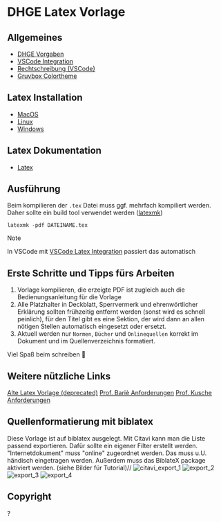 # DHGE Latex Vorlage

## Allgemeines

- [DHGE Vorgaben](https://www.dhge.de/DHGE/dam/jcr:6e5d8217-0965-42fe-8982-c7515c12f0b9/Hinweise_und_Empfehlungen_schr_Arb_Technik_Gera_2023.pdf)
- [VSCode Integration](https://marketplace.visualstudio.com/items?itemName=James-Yu.latex-workshop)
- [Rechtschreibung (VSCode)](https://marketplace.visualstudio.com/items?itemName=ltex-plus.vscode-ltex-plus)
- [Gruvbox Colortheme](https://marketplace.visualstudio.com/items?itemName=jdinhlife.gruvbox)

## Latex Installation

* [MacOS](https://www.tug.org/mactex/)
* [Linux](https://wiki.debian.org/Latex)
* [Windows](https://miktex.org/)

## Latex Dokumentation

* [Latex](https://www.latex-project.org/help/documentation/)


## Ausführung

Beim kompilieren der `.tex` Datei muss ggf. mehrfach kompiliert werden.
Daher sollte ein build tool verwendet werden ([latexmk](https://ctan.org/pkg/latexmk/))

```
latexmk -pdf DATEINAME.tex
```
> [!NOTE]
> In VSCode mit [VSCode Latex Integration](https://marketplace.visualstudio.com/items?itemName=James-Yu.latex-workshop) passiert das automatisch

## Erste Schritte und Tipps fürs Arbeiten

1. Vorlage kompilieren, die erzeigte PDF ist zugleich auch die Bedienungsanleitung für die Vorlage
2. Alle Platzhalter in Deckblatt, Sperrvermerk und ehrenwörtlicher Erklärung sollten frühzeitig entfernt werden (sonst wird es schnell peinlich), für den Titel gibt es eine Sektion, der wird dann an allen nötigen Stellen automatisch eingesetzt oder ersetzt.
3. Aktuell werden nur `Normen`, `Bücher` und `Onlinequellen` korrekt im Dokument und im Quellenverzeichnis formatiert.

Viel Spaß beim schreiben 🚀

## Weitere nützliche Links

[Alte Latex Vorlage (deprecated)](https://github.com/RvNovae/dhge-latex/issues)
[Prof. Bariè Anforderungen](https://github.com/DanielBarie/HinweiseAnfertigungArbeiten)
[Prof. Kusche Anforderungen](https://www.computerix.info/)

## Quellenformatierung mit biblatex

Diese Vorlage ist auf biblatex ausgelegt. 
Mit Citavi kann man die Liste passend exportieren. 
Dafür sollte ein eigener Filter erstellt werden.
"Internetdokument" muss "online" zugeordnet werden. Das muss u.U. händisch eingetragen werden.
Außerdem muss das BiblateX package aktiviert werden.
(siehe Bilder für Tutorial)//
![citavi_export_1](https://github.com/user-attachments/assets/4f6653e8-03a0-4bc9-a929-ad17dcc1363d)
![export_2](https://github.com/user-attachments/assets/03fccbd5-e1e0-432e-8f07-464d60f9fbfc)
![export_3](https://github.com/user-attachments/assets/85b778fe-6535-40b5-9202-b5daadd976b7)
![export_4](https://github.com/user-attachments/assets/a87fca92-0959-4fc1-a0f0-a48cfe256f6b)

## Copyright

?
